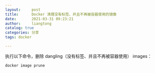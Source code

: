 ```yaml
---
layout:     post
title:      Docker 清理没有标签、并且不再被容器使用的镜像 
date:       2021-03-31 09:23:21
author:     liangtong
catalog: true
categories: 分享
tags: docker

---
```




执行以下命令，删除 dangling（没有标签、并且不再被容器使用） images：

```bash
docker image prune
```



